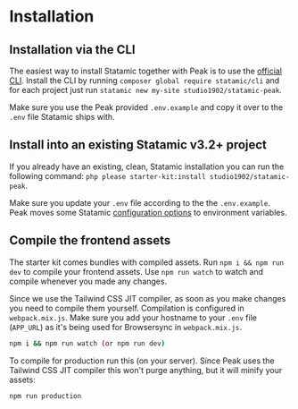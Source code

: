 # Installation

## Installation via the CLI

The easiest way to install Statamic together with Peak is to use the [official CLI](https://github.com/statamic/cli). Install the CLI by running `composer global require statamic/cli` and for each project just run `statamic new my-site studio1902/statamic-peak`.

Make sure you use the Peak provided `.env.example` and copy it over to the `.env` file Statamic ships with.

## Install into an existing Statamic v3.2+ project

If you already have an existing, clean, Statamic installation you can run the following command: `php please starter-kit:install studio1902/statamic-peak`.

Make sure you update your `.env` file according to the the `.env.example`. Peak moves some Statamic [configuration options](/other/configuration-changes.html) to environment variables.

## Compile the frontend assets

The starter kit comes bundles with compiled assets. Run `npm i && npm run dev` to compile your frontend assets. Use `npm run watch` to watch and compile whenever you made any changes.

Since we use the Tailwind CSS JIT compiler, as soon as you make changes you need to compile them yourself. Compilation is configured in `webpack.mix.js`. Make sure you add your hostname to your `.env` file (`APP_URL`) as it's being used for Browsersync in `webpack.mix.js`.

```bash
npm i && npm run watch (or npm run dev)
```

To compile for production run this (on your server). Since Peak uses the Tailwind CSS JIT compiler this won't purge anything, but it will minify your assets:

```bash
npm run production
```
